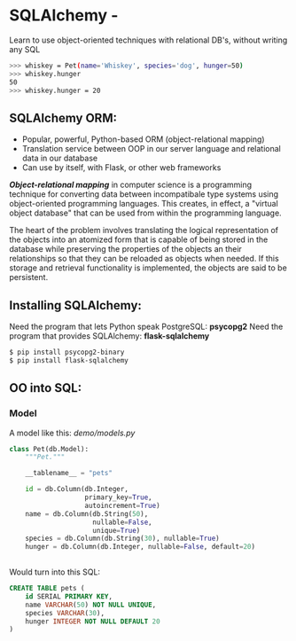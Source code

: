 # SQLAlchemy - 

Learn to use object-oriented techniques with relational DB's, without writing any SQL
```bash
>>> whiskey = Pet(name='Whiskey', species='dog', hunger=50)
>>> whiskey.hunger
50
>>> whiskey.hunger = 20
```

## SQLAlchemy ORM:
- Popular, powerful, Python-based ORM (object-relational mapping)
- Translation service between OOP in our server language and relational data in our database
- Can use by itself, with Flask, or other web frameworks

***Object-relational mapping*** in computer science is a programming technique for converting data between incompatibale type systems using object-oriented programming languages. This creates, in effect, a "virtual object database" that can be used from within the programming language.

The heart of the problem involves translating the logical representation of the objects into an atomized form that is capable of being stored in the database while preserving the properties of the objects an their relationships so that they can be reloaded as objects when needed. If this storage and retrieval functionality is implemented, the objects are said to be persistent.

## Installing SQLAlchemy:
Need the program that lets Python speak PostgreSQL: **psycopg2**
Need the program that provides SQLAlchemy: **flask-sqlalchemy**
```bash
$ pip install psycopg2-binary
$ pip install flask-sqlalchemy
```

## OO into SQL:
### Model
A model like this:
_demo/models.py_
```python
class Pet(db.Model):
    """Pet."""

    __tablename__ = "pets"

    id = db.Column(db.Integer,
                   primary_key=True,
                   autoincrement=True)
    name = db.Column(db.String(50),
                     nullable=False,
                     unique=True)
    species = db.Column(db.String(30), nullable=True)
    hunger = db.Column(db.Integer, nullable=False, default=20)
​
```

Would turn into this SQL:
```sql
CREATE TABLE pets (
    id SERIAL PRIMARY KEY,
    name VARCHAR(50) NOT NULL UNIQUE,
    species VARCHAR(30),
    hunger INTEGER NOT NULL DEFAULT 20
)
```
